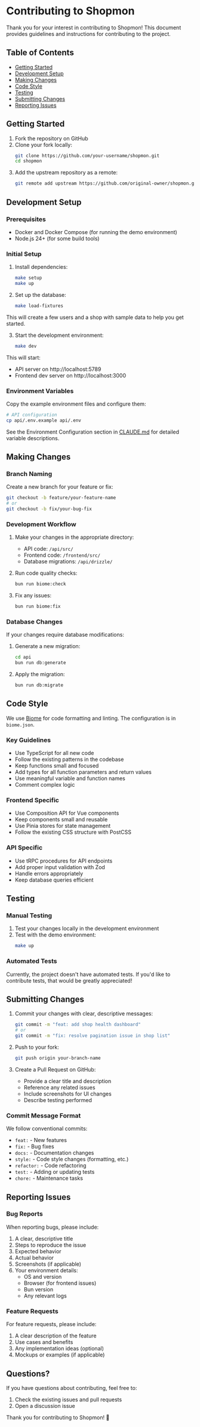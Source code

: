 # Contributing to Shopmon

Thank you for your interest in contributing to Shopmon! This document provides guidelines and instructions for contributing to the project.

## Table of Contents

- [Getting Started](#getting-started)
- [Development Setup](#development-setup)
- [Making Changes](#making-changes)
- [Code Style](#code-style)
- [Testing](#testing)
- [Submitting Changes](#submitting-changes)
- [Reporting Issues](#reporting-issues)

## Getting Started

1. Fork the repository on GitHub
2. Clone your fork locally:
   ```bash
   git clone https://github.com/your-username/shopmon.git
   cd shopmon
   ```
3. Add the upstream repository as a remote:
   ```bash
   git remote add upstream https://github.com/original-owner/shopmon.git
   ```

## Development Setup

### Prerequisites

- Docker and Docker Compose (for running the demo environment)
- Node.js 24+ (for some build tools)

### Initial Setup

1. Install dependencies:
   ```bash
   make setup
   make up
   ```

2. Set up the database:
   ```bash
   make load-fixtures
   ```

This will create a few users and a shop with sample data to help you get started.

3. Start the development environment:
   ```bash
   make dev
   ```

This will start:
- API server on http://localhost:5789
- Frontend dev server on http://localhost:3000

### Environment Variables

Copy the example environment files and configure them:

```bash
# API configuration
cp api/.env.example api/.env
```

See the Environment Configuration section in [CLAUDE.md](./CLAUDE.md) for detailed variable descriptions.

## Making Changes

### Branch Naming

Create a new branch for your feature or fix:

```bash
git checkout -b feature/your-feature-name
# or
git checkout -b fix/your-bug-fix
```

### Development Workflow

1. Make your changes in the appropriate directory:
   - API code: `/api/src/`
   - Frontend code: `/frontend/src/`
   - Database migrations: `/api/drizzle/`

2. Run code quality checks:
   ```bash
   bun run biome:check
   ```

3. Fix any issues:
   ```bash
   bun run biome:fix
   ```

### Database Changes

If your changes require database modifications:

1. Generate a new migration:
   ```bash
   cd api
   bun run db:generate
   ```

2. Apply the migration:
   ```bash
   bun run db:migrate
   ```

## Code Style

We use [Biome](https://biomejs.dev/) for code formatting and linting. The configuration is in `biome.json`.

### Key Guidelines

- Use TypeScript for all new code
- Follow the existing patterns in the codebase
- Keep functions small and focused
- Add types for all function parameters and return values
- Use meaningful variable and function names
- Comment complex logic

### Frontend Specific

- Use Composition API for Vue components
- Keep components small and reusable
- Use Pinia stores for state management
- Follow the existing CSS structure with PostCSS

### API Specific

- Use tRPC procedures for API endpoints
- Add proper input validation with Zod
- Handle errors appropriately
- Keep database queries efficient

## Testing

### Manual Testing

1. Test your changes locally in the development environment
2. Test with the demo environment:
   ```bash
   make up
   ```

### Automated Tests

Currently, the project doesn't have automated tests. If you'd like to contribute tests, that would be greatly appreciated!

## Submitting Changes

1. Commit your changes with clear, descriptive messages:
   ```bash
   git commit -m "feat: add shop health dashboard"
   # or
   git commit -m "fix: resolve pagination issue in shop list"
   ```

2. Push to your fork:
   ```bash
   git push origin your-branch-name
   ```

3. Create a Pull Request on GitHub:
   - Provide a clear title and description
   - Reference any related issues
   - Include screenshots for UI changes
   - Describe testing performed

### Commit Message Format

We follow conventional commits:

- `feat:` - New features
- `fix:` - Bug fixes
- `docs:` - Documentation changes
- `style:` - Code style changes (formatting, etc.)
- `refactor:` - Code refactoring
- `test:` - Adding or updating tests
- `chore:` - Maintenance tasks

## Reporting Issues

### Bug Reports

When reporting bugs, please include:

1. A clear, descriptive title
2. Steps to reproduce the issue
3. Expected behavior
4. Actual behavior
5. Screenshots (if applicable)
6. Your environment details:
   - OS and version
   - Browser (for frontend issues)
   - Bun version
   - Any relevant logs

### Feature Requests

For feature requests, please include:

1. A clear description of the feature
2. Use cases and benefits
3. Any implementation ideas (optional)
4. Mockups or examples (if applicable)

## Questions?

If you have questions about contributing, feel free to:

1. Check the existing issues and pull requests
2. Open a discussion issue

Thank you for contributing to Shopmon! 🎉
